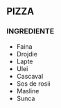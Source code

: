 ## PIZZA ##

### INGREDIENTE ###

- Faina 
- Drojdie
- Lapte
- Ulei
- Cascaval
- Sos de rosii
- Masline 
- Sunca 
